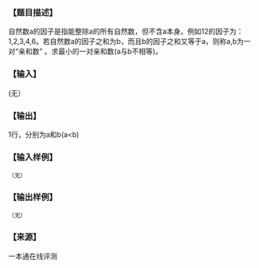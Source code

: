 ### 【题目描述】

自然数a的因子是指能整除a的所有自然数，但不含a本身。例如12的因子为：1,2,3,4,6。若自然数a的因子之和为b，而且b的因子之和又等于a，则称a,b为一对“亲和数” 。求最小的一对亲和数(a与b不相等)。

### 【输入】

(无）

### 【输出】

1行，分别为a和b(a<b)

### 【输入样例】

```
（无）
```

### 【输出样例】

```
（无）
```


 ### 【来源】

 一本通在线评测 
